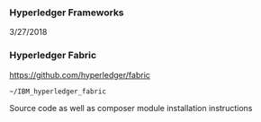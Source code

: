 ### Hyperledger Frameworks
3/27/2018

### Hyperledger Fabric
https://github.com/hyperledger/fabric

    ~/IBM_hyperledger_fabric
Source code as well as composer module installation instructions
